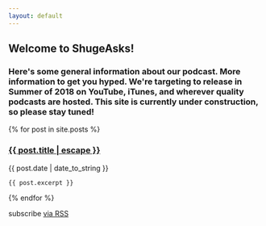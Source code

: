 ```yaml
---
layout: default
---
```


<div class="home">
  <h2>
  	Welcome to ShugeAsks! 
  </h2>
  <h3>
  Here's some general information about our podcast. More information to get you hyped. We're targeting to release in Summer of 2018 on YouTube, iTunes, and wherever quality podcasts are hosted. This site is currently under construction, so please stay tuned!
  </h3>
{% for post in site.posts %}
    <h3>
      <a class="post-link" href="{{ post.url | relative_url }}">{{ post.title | escape }}</a>
	</h3>
      <time> {{ post.date | date_to_string }}</time>
    
    {{ post.excerpt }}
{% endfor %}

  <p class="rss-subscribe">subscribe <a href="{{ "/feed.xml" | relative_url }}">via RSS</a></p>

</div>
